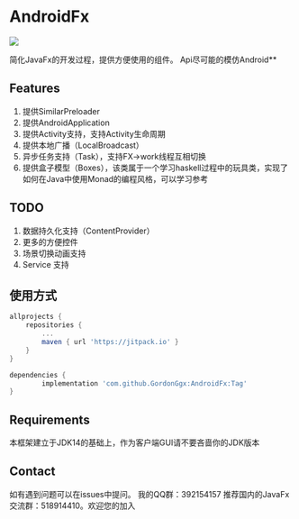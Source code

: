 # AndroidFx

[![](https://jitpack.io/v/GordonGgx/AndroidFx.svg)](https://jitpack.io/#GordonGgx/AndroidFx)


简化JavaFx的开发过程，提供方便使用的组件。
Api尽可能的模仿Android**

## Features
1. 提供SimilarPreloader
2. 提供AndroidApplication
3. 提供Activity支持，支持Activity生命周期
4. 提供本地广播（LocalBroadcast）
5. 异步任务支持（Task），支持FX->work线程互相切换
6. 提供盒子模型（Boxes），该类属于一个学习haskell过程中的玩具类，实现了如何在Java中使用Monad的编程风格，可以学习参考

## TODO
1. 数据持久化支持（ContentProvider）
2. 更多的方便控件
3. 场景切换动画支持
4. Service 支持

## 使用方式
```groovy
allprojects {
    repositories {
        ...
        maven { url 'https://jitpack.io' }
    }
}

dependencies {
        implementation 'com.github.GordonGgx:AndroidFx:Tag'
}
```

## Requirements
本框架建立于JDK14的基础上，作为客户端GUI请不要吝啬你的JDK版本

## Contact
如有遇到问题可以在issues中提问。
我的QQ群：392154157
推荐国内的JavaFx交流群：518914410。欢迎您的加入
